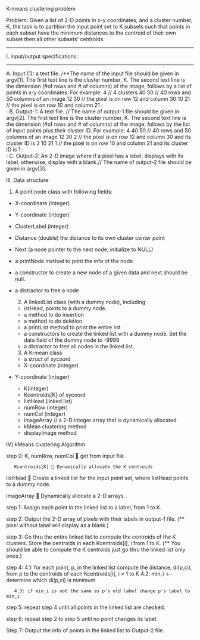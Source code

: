 K-means clustering problem

Problem: Given a list of 2-D points in x-y coordinates, and a cluster number, K, 
the task is to partition the input point set to K subsets such that
points in each subset have the minimum distances to the centroid of their own subset then all other subsets' centroids. 

*******************************
I. input/output specifications:
*******************************
A. Input (1): a text file. 
/**The name of the input file should be given in argv[1].
The first text line is the cluster number, K.
The second text line is the dimension (#of rows and # of columns) of the image, follows by a list of points in x-y coordinates.
	For example:
		4	// 4 clusters 
		40  50  // 40 rows and 50 columns of an image
    		12  30 // the pixel is on row 12 and column 30
     		10  21 // the pixel is on row 10 and column 21
    		:	
		:
B. Output-1: A text file. 
// The name of output-1 file should be given in argv[2].
The first text line is the cluster number, K.
The second text line is the dimension (#of rows and # of columns) of the image, follows by the list of input points plus their cluster ID.
For example:
4
	40  50  // 40 rows and 50 columns of an image
    	12  30  2 // the pixel is on row 12 and column 30 and its cluster ID is 2
     	10  21  1 // the pixel is on row 10 and column 21 and its cluster ID is 1
    		:	
		:
C. Output-2: An 2-D image where if a pixel has a label, displays with its label, otherwise, display with a blank.// The name of output-2 file should be given in argv[3].
 
III. Data structure:
1) A point node class with following fields: 
- X-coordinate (integer)
- Y-coordinate (integer)
- ClusterLabel (integer)
- Distance (double) the distance to its own cluster center point
- Next (a node pointer to the next node, initialize to NULL)
- a printNode method to print the info of the node
- a constructor to create a new node of a given data and next should be null.
- a distractor to free a node


	
	2) A linkedList class (with a dummy node), including
	- istHead, points to a dummy node. 
	- a method to do insertion
	- a method to do deletion
	- a printList method to print the entire list
	- a constructors to create the linked list with a dummy node.
		Set the data field of the dummy node to -9999 
	- a distractor to free all nodes in the linked list.

	3) A K-mean class
	- a struct of xycoord
	- X-coordinate (integer)
- Y-coordinate (integer)
	- K(integer)
	- Kcentroids[K] of xycoord 
	- listHead (linked list)
	- numRow (integer)
	- numCol (integer)
	- imageArray // a 2-D integer array that is dynamically allocated
	- kMean clustering method
	- displayImage method

IV) kMeans clustering Algorithm

step 0:  K, numRow, numCol  get from input file.

	   Kcentroids[K]  Dynamically allocate the K centroids
 
listHead  Create a linked list for the input point set, where listHead  points to a dummy node.

imageArray  Dynamically allocate a 2-D arrays.
	   
step 1: Assign each point in the linked list to a label, from 1 to K.

step 2: Output the 2-D array of pixels with their labels in output-1 file.
	(** pixel without label will display as a blank.)

step 3: Go thru the entire linked list to compute the centroids of the K  clusters. Store the centroids in each Kcentroids[i], i from 1 to K.
(** You should be able to compute the K centroids just go thru the linked list only once.)

step 4: 4.1: for each point, p, in the linked list
	   	compute the distance, di(p,ci), from 
			p to the centroids of each Kcentroids[i], i = 1 to K
	   4.2: min_i <-- determine which di(p,ci) is minimum
		
	   4.3: if min_i is not the same as p's old label change p's label to min_i 

step 5: repeat step 4 until all points in the linked list are checked.
            
step 6: repeat step 2 to step 5 until no point changes its label.

Step 7: Output the info of points in the linked list to Output-2 file.

